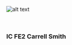 ![alt text](https://dev.sentinelsystem.org/projects/AP/repos/sentinel-analytic-packages/raw/resources/logo.png?at=refs%2Fheads%2Fmaster)

<br>

### IC FE2 Carrell Smith